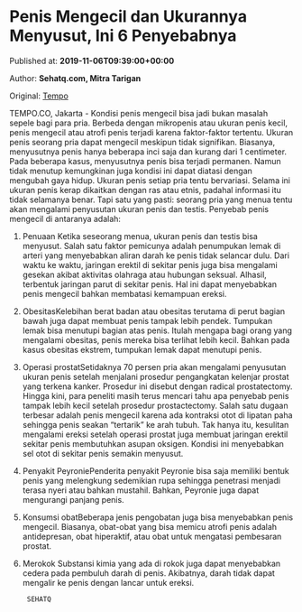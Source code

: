 
# Penis Mengecil dan Ukurannya Menyusut, Ini 6 Penyebabnya

Published at: **2019-11-06T09:39:00+00:00**

Author: **Sehatq.com, Mitra Tarigan**

Original: [Tempo](https://gaya.tempo.co/read/1269008/penis-mengecil-dan-ukurannya-menyusut-ini-6-penyebabnya)

TEMPO.CO, Jakarta - Kondisi penis mengecil bisa jadi bukan masalah sepele bagi para pria. Berbeda dengan mikropenis atau ukuran penis kecil, penis mengecil atau atrofi penis terjadi karena faktor-faktor tertentu. Ukuran penis seorang pria dapat mengecil meskipun tidak signifikan. Biasanya, menyusutnya penis hanya beberapa inci saja dan kurang dari 1 centimeter.
Pada beberapa kasus, menyusutnya penis bisa terjadi permanen. Namun tidak menutup kemungkinan juga kondisi ini dapat diatasi dengan mengubah gaya hidup.
Ukuran penis setiap pria tentu bervariasi. Selama ini ukuran penis kerap dikaitkan dengan ras atau etnis, padahal informasi itu tidak selamanya benar. Tapi satu yang pasti: seorang pria yang menua tentu akan mengalami penyusutan ukuran penis dan testis.
Penyebab penis mengecil di antaranya adalah:
1. Penuaan Ketika seseorang menua, ukuran penis dan testis bisa menyusut. Salah satu faktor pemicunya adalah penumpukan lemak di arteri yang menyebabkan aliran darah ke penis tidak selancar dulu. Dari waktu ke waktu, jaringan erektil di sekitar penis juga bisa mengalami gesekan akibat aktivitas olahraga atau hubungan seksual. Alhasil, terbentuk jaringan parut di sekitar penis. Hal ini dapat menyebabkan penis mengecil bahkan membatasi kemampuan ereksi.
2. ObesitasKelebihan berat badan atau obesitas terutama di perut bagian bawah juga dapat membuat penis tampak lebih pendek. Tumpukan lemak bisa menutupi bagian atas penis. Itulah mengapa bagi orang yang mengalami obesitas, penis mereka bisa terlihat lebih kecil. Bahkan pada kasus obesitas ekstrem, tumpukan lemak dapat menutupi penis.
3. Operasi prostatSetidaknya 70 persen pria akan mengalami penyusutan ukuran penis setelah menjalani prosedur pengangkatan kelenjar prostat yang terkena kanker. Prosedur ini disebut dengan radical prostatectomy.
Hingga kini, para peneliti masih terus mencari tahu apa penyebab penis tampak lebih kecil setelah prosedur prostactectomy. Salah satu dugaan terbesar adalah penis mengecil karena ada kontraksi otot di lipatan paha sehingga penis seakan “tertarik” ke arah tubuh.
Tak hanya itu, kesulitan mengalami ereksi setelah operasi prostat juga membuat jaringan erektil sekitar penis membutuhkan asupan oksigen. Kondisi ini menyebabkan sel otot di sekitar penis semakin menyusut.
4. Penyakit PeyroniePenderita penyakit Peyronie bisa saja memiliki bentuk penis yang melengkung sedemikian rupa sehingga penetrasi menjadi terasa nyeri atau bahkan mustahil. Bahkan, Peyronie juga dapat mengurangi panjang penis.
5. Konsumsi obatBeberapa jenis pengobatan juga bisa menyebabkan penis mengecil. Biasanya, obat-obat yang bisa memicu atrofi penis adalah antidepresan, obat hiperaktif, atau obat untuk mengatasi pembesaran prostat.
6. Merokok Substansi kimia yang ada di rokok juga dapat menyebabkan cedera pada pembuluh darah di penis. Akibatnya, darah tidak dapat mengalir ke penis dengan lancar untuk ereksi.

        SEHATQ
      
